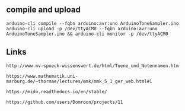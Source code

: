 ## compile and upload

    arduino-cli compile --fqbn arduino:avr:uno ArduinoToneSampler.ino
    arduino-cli upload -p /dev/ttyACM0 --fqbn arduino:avr:uno ArduinoToneSampler.ino && arduino-cli monitor -p /dev/ttyACM0

## Links

    http://www.mv-spoeck-wissenswert.de/html/Toene_und_Notennamen.htm

    https://www.mathematik.uni-marburg.de/~thormae/lectures/mmk/mmk_5_1_ger_web.html#1

    https://mido.readthedocs.io/en/stable/

    https://github.com/users/Domroon/projects/11